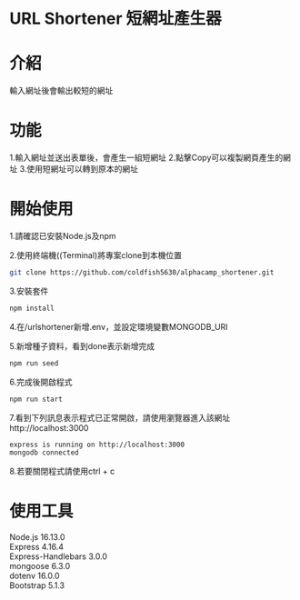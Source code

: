 # URL Shortener 短網址產生器
# 介紹
輸入網址後會輸出較短的網址
# 功能
1.輸入網址並送出表單後，會產生一組短網址
2.點擊Copy可以複製網頁產生的網址
3.使用短網址可以轉到原本的網址
# 開始使用
1.請確認已安裝Node.js及npm  

2.使用終端機((Terminal)將專案clone到本機位置  

``` bash
git clone https://github.com/coldfish5630/alphacamp_shortener.git
```

3.安裝套件

```bash
npm install
```

4.在/urlshortener新增.env，並設定環境變數MONGODB_URI

5.新增種子資料，看到done表示新增完成

```bash
npm run seed
```

6.完成後開啟程式

```bash
npm run start
```

7.看到下列訊息表示程式已正常開啟，請使用瀏覽器進入該網址http://localhost:3000

```bash
express is running on http://localhost:3000
mongodb connected
```

8.若要關閉程式請使用ctrl + c
# 使用工具
Node.js 16.13.0  
Express 4.16.4  
Express-Handlebars 3.0.0  
mongoose 6.3.0  
dotenv 16.0.0  
Bootstrap 5.1.3  